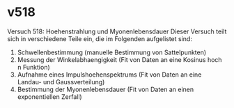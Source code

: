 # v518
Versuch 518: Hoehenstrahlung und Myonenlebensdauer
Dieser Versuch teilt sich in verschiedene Teile ein, die im Folgenden aufgelistet sind:
1. Schwellenbestimmung (manuelle Bestimmung von Sattelpunkten)
2. Messung der Winkelabhaengigkeit (Fit von Daten an eine Kosinus hoch n Funktion)
3. Aufnahme eines Impulshoehenspektrums (Fit von Daten an eine Landau- und Gaussverteilung)
4. Bestimmung der Myonenlebensdauer (Fit von Daten an einen exponentiellen Zerfall)

